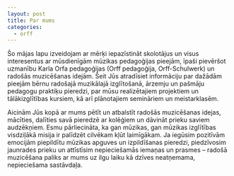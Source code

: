 ```yaml
---
layout: post
title: Par mums
categories:
  - orff
---
```

Šo mājas lapu izveidojam ar mērķi iepazīstināt skolotājus un visus interesentus ar mūsdienīgām mūzikas pedagoģijas pieejām, īpaši pievēršot uzmanību Karla Orfa pedagoģijas (Orff pedagoģija, Orff-Schulwerk) un radošās muzicēšanas idejām. Šeit Jūs atradīsiet informāciju par dažādām pieejām bērnu radošajā muzikālajā izglītošanā, ārzemju un pašmāju pedagogu praktiķu pieredzi, par mūsu realizētajiem projektiem un tālākizglītības kursiem, kā arī plānotajiem semināriem un meistarklasēm.
<!--content-->
Aicinām Jūs kopā ar mums pētīt un atbalstīt radošās muzicēšanas idejas, mācīties, dalīties savā pieredzē ar kolēģiem un dāvināt prieku saviem audzēkņiem. 
Esmu pārliecināta, ka gan mūzikas, gan mūzikas izglītības visdziļākā misija ir palīdzēt cilvēkam kļūt laimīgākam. Ja iegūsim pozitīvām emocijām piepildītu mūzikas apguves un izpildīšanas pieredzi, piedzīvosim jaunrades prieku un attīstīsim nepieciešamās iemaņas un prasmes – radošā muzicēšana paliks ar mums uz ilgu laiku kā dzīves neatņemama, nepieciešama sastāvdaļa.
